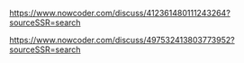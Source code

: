 https://www.nowcoder.com/discuss/412361480111243264?sourceSSR=search

https://www.nowcoder.com/discuss/497532413803773952?sourceSSR=search